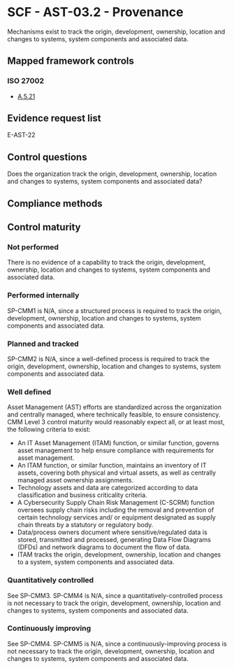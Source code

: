 # SCF - AST-03.2 - Provenance
Mechanisms exist to track the origin, development, ownership, location and changes to systems, system components and associated data.
## Mapped framework controls
### ISO 27002
- [A.5.21](../iso27002/a-5.md#a521)

## Evidence request list
E-AST-22

## Control questions
Does the organization track the origin, development, ownership, location and changes to systems, system components and associated data?

## Compliance methods


## Control maturity
### Not performed
There is no evidence of a capability to track the origin, development, ownership, location and changes to systems, system components and associated data.

### Performed internally
SP-CMM1 is N/A, since a structured process is required to track the origin, development, ownership, location and changes to systems, system components and associated data.

### Planned and tracked
SP-CMM2 is N/A, since a well-defined process is required to track the origin, development, ownership, location and changes to systems, system components and associated data.

### Well defined
Asset Management (AST) efforts are standardized across the organization and centrally managed, where technically feasible, to ensure consistency. CMM Level 3 control maturity would reasonably expect all, or at least most, the following criteria to exist:
- An IT Asset Management (ITAM) function, or similar function, governs asset management to help ensure compliance with requirements for asset management.
- An ITAM function, or similar function, maintains an inventory of IT assets, covering both physical and virtual assets, as well as centrally managed asset ownership assignments.
- Technology assets and data are categorized according to data classification and business criticality criteria.
- A Cybersecurity Supply Chain Risk Management (C-SCRM) function oversees supply chain risks including the removal and prevention of certain technology services and/ or equipment designated as supply chain threats by a statutory or regulatory body.
- Data/process owners document where sensitive/regulated data is stored, transmitted and processed, generating Data Flow Diagrams (DFDs) and network diagrams to document the flow of data.
- ITAM tracks the origin, development, ownership, location and changes to a system, system components and associated data.

### Quantitatively controlled
See SP-CMM3. SP-CMM4 is N/A, since a quantitatively-controlled process is not necessary to track the origin, development, ownership, location and changes to systems, system components and associated data.

### Continuously improving
See SP-CMM4. SP-CMM5 is N/A, since a continuously-improving process is not necessary to track the origin, development, ownership, location and changes to systems, system components and associated data.

